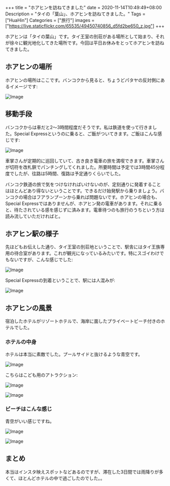 +++
title = "ホアヒンを訪ねてきました"
date = 2020-11-14T10:49:49+08:00
Description = "タイの「葉山」、ホアヒンを訪ねてきました。"
Tags = ["HuaHin"]
Categories = ["旅行"]
images = ["https://live.staticflickr.com/65535/49450740856_d5fd2be650_z.jpg"]
+++

ホアヒンは「タイの葉山」です。タイ王室の別荘がある場所として始まり、それが徐々に観光地化してきた場所です。今回は平日お休みをとってホアヒンを訪ねてきました。

## ホアヒンの場所
ホアヒンの場所はここです。バンコクから見ると、ちょうどパタヤの反対側にあるイメージです:

![Image](https://farm66.staticflickr.com/65535/50599699317_348bf8ab5a_c.jpg)
 
## 移動手段
バンコクからは車だと2〜3時間程度だそうです。私は鉄道を使って行きました。Special Expressというのに乗ると、ご飯がついてきます。ご飯はこんな感じです:

![Image](https://farm66.staticflickr.com/65535/50597048213_88030aae42_c.jpg)

車掌さんが定期的に巡回していて、古き良き電車の旅を満喫できます。車掌さんが切符を改札鋏でパンチングしてくれました。所要時間は予定では3時間45分程度でしたが、往路は5時間、復路は予定通りくらいでした。

バンコク鉄道の旅で気をつけなければいけないのが、定刻通りに発着することはほとんどあり得ないということです。できるだけ始発駅から乗りましょう。バンコクの場合はフアランプーンから乗れば問題ないです。ホアヒンの場合も、Special Expressではありませんが、ホアヒン発の電車があります。それに乗ると、待たされている感を感じずに済みます。電車待つのも旅行のうちという方は読み流していただければと。

## ホアヒン駅の様子
先ほどもお伝えした通り、タイ王室の別荘地ということで、駅舎にはタイ王族専用の待合室があります。これが観光になっているみたいです。特にスゴイわけでもないですが、こんな感じでした:

![Image](https://farm66.staticflickr.com/65535/50597794041_8be98c2b00_c.jpg)

Special Expressの到着ということで、駅には人混みが:

![Image](https://farm66.staticflickr.com/65535/50597794751_6c2c8b1260_c.jpg)

## ホアヒンの風景
宿泊したホテルがリゾートホテルで、海岸に面したプライベートビーチ付きのホテルでした。

### ホテルの中身
ホテルは本当に素敵でした。プールサイドと抜けるような青空です。

![Image](https://farm66.staticflickr.com/65535/50597917002_3936c01501_c.jpg)

こちらはこども用のアトラクション:

![Image](https://farm66.staticflickr.com/65535/50597051628_6486439c43_c.jpg)

![Image](https://farm66.staticflickr.com/65535/50597796911_2276d27232_c.jpg)

### ビーチはこんな感じ
青空がいい感じですね。

![Image](https://farm66.staticflickr.com/65535/50597795876_c02d0f3b07_c.jpg)

![Image](https://farm66.staticflickr.com/65535/50597050623_e8fe36ee9e_c.jpg)

## まとめ
本当はインスタ映えスポットなどあるのですが、滞在した3日間では雨降りが多くて、ほとんどホテルの中で過ごしたのでした。。